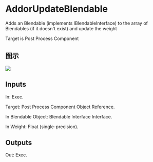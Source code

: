 # AddorUpdateBlendable

Adds an Blendable (implements IBlendableInterface) to the array of Blendables (if it doesn't exist) and update the weight

Target is Post Process Component

## 图示

![]($-20221218-20330903.png)

## Inputs

In: Exec.

Target: Post Process Component Object Reference.

In Blendable Object: Blendable Interface Interface.

In Weight: Float (single-precision).  

## Outputs

Out: Exec.

